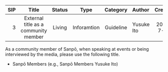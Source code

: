 |SIP|Title|Status|Type|Category|Author|Created|
|--:|:--:|:--:|:--:|:--:|:--|:--:|
|3| External title as a community member | Living | Inforamtion |Guideline|Yusuke Ito|2023-7-20|

As a community member of Sanpō, when speaking at events or being interviewed by the media, please use the following title.

- Sanpō Members
  (e.g., Sanpō Members Yusuke Ito)
